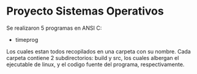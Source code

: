 Proyecto Sistemas Operativos
============================

Se realizaron 5 programas en ANSI C:
- timeprog

Los cuales estan todos recopilados en una carpeta con su nombre. Cada carpeta
contiene 2 subdirectorios: build y src, los cuales albergan el ejecutable de
linux, y el codigo fuente del programa, respectivamente.
